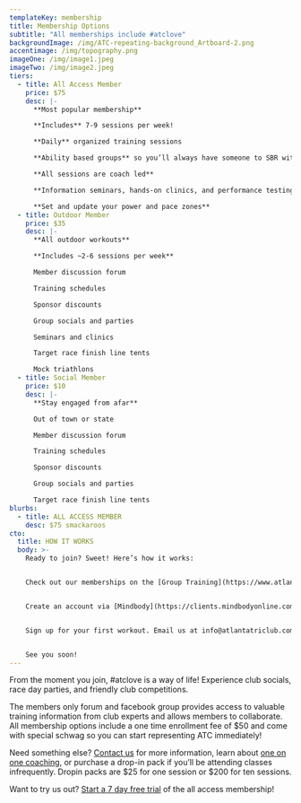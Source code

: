 ```yaml
---
templateKey: membership
title: Membership Options
subtitle: "All memberships include #atclove"
backgroundImage: /img/ATC-repeating-background_Artboard-2.png
accentimage: /img/topography.png
imageOne: /img/image1.jpeg
imageTwo: /img/image2.jpeg
tiers:
  - title: All Access Member
    price: $75
    desc: |-
      **Most popular membership**

      **Includes** 7-9 sessions per week!

      **Daily** organized training sessions 

      **Ability based groups** so you’ll always have someone to SBR with!

      **All sessions are coach led**

      **Information seminars, hands-on clinics, and performance testing** 

      **Set and update your power and pace zones**
  - title: Outdoor Member
    price: $35
    desc: |-
      **All outdoor workouts**

      **Includes ~2-6 sessions per week**

      Member discussion forum

      Training schedules

      Sponsor discounts

      Group socials and parties

      Seminars and clinics

      Target race finish line tents

      Mock triathlons
  - title: Social Member
    price: $10
    desc: |-
      **Stay engaged from afar**

      Out of town or state

      Member discussion forum

      Training schedules

      Sponsor discounts

      Group socials and parties

      Target race finish line tents
blurbs:
  - title: ALL ACCESS MEMBER
    desc: $75 smackaroos
cto:
  title: HOW IT WORKS
  body: >-
    Ready to join? Sweet! Here’s how it works:


    Check out our memberships on the [Group Training](https://www.atlantatriathlonclub.com/membership-options/) page and select a membership, or a free trial.


    Create an account via [Mindbody](https://clients.mindbodyonline.com/classic/ws?studioid=30262&stype=-98) and sign up. This is the same account you’ll use to register for all classes.


    Sign up for your first workout. Email us at info@atlantatriclub.com with questions.


    See you soon!
---
```

From the moment you join, #atclove is a way of life! Experience club socials, race day parties, and friendly club competitions.

The members only forum and facebook group provides access to valuable training information from club experts and allows members to collaborate. All membership options include a one time enrollment fee of $50 and come with special schwag so you can start representing ATC immediately!

Need something else? [Contact us](mailto:info@atlantatriclub.com) for more information, learn about [one on one coaching](https://docs.google.com/forms/d/e/1FAIpQLScmwBUGWn57GTL8E9yFfI4br5H7BTPfpTDPfQfO19VJ3h6aDw/viewform), or purchase a drop-in pack if you’ll be attending classes infrequently. Dropin packs are $25 for one session or $200 for ten sessions.

Want to try us out? [Start a 7 day free trial](https://clients.mindbodyonline.com/asp/main_shop.asp?pMode=0&tabID=3) of the all access membership!